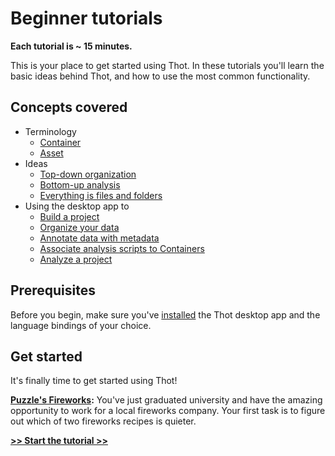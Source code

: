 # Beginner tutorials
**Each tutorial is ~ 15 minutes.**

This is your place to get started using Thot. In these tutorials you'll learn the basic ideas behind Thot, and how to use the most common functionality.

## Concepts covered
+ Terminology
    - [Container](fireworks/README.md#setting-up-your-project-tree)
    - [Asset](fireworks/README.md#adding-data-to-your-project)
+ Ideas
    - [Top-down organization](fireworks/README.md#structuring-your-project)
    - [Bottom-up analysis](fireworks/README.md#analyzing-the-data)
    - [Everything is files and folders](fireworks/README.md#sharing-results)
+ Using the desktop app to
    - [Build a project](fireworks/README.md#before-we-begin)
    - [Organize your data](fireworks/README.md#structuring-your-project)
    - [Annotate data with metadata](fireworks/README.md#metadata)
    - [Associate analysis scripts to Containers](fireworks/README.md#analyzing-the-data)
    - [Analyze a project](fireworks/README.md#analyzing-the-data)

## Prerequisites
Before you begin, make sure you've [installed](/README.md#Install) the Thot desktop app and the language bindings of your choice.

## Get started
It's finally time to get started using Thot!

**[Puzzle's Fireworks](fireworks#readme):** You've just graduated university and have the amazing opportunity to work for a local fireworks company.
Your first task is to figure out which of two fireworks recipes is quieter.

**[>> Start the tutorial >>](fireworks#readme)**